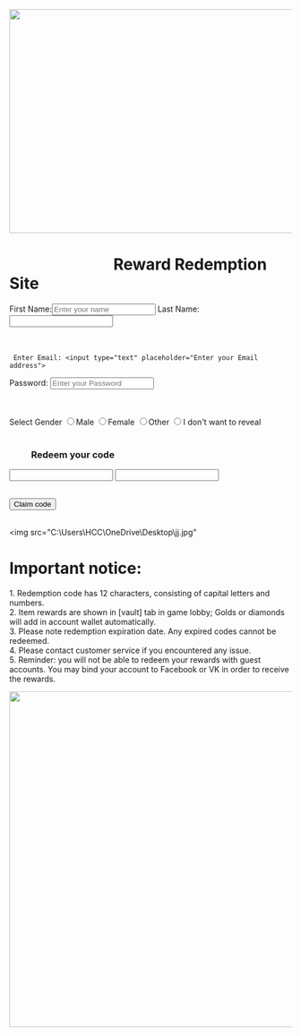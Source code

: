

<!doctype html>
<html> 
<head> <title> Free Fire Official </title> 
<link rel="stylesheet" href="s1.css">
 </head> 

<body> 

<img src="C:\Users\HCC\OneDrive\Desktop\haha.png" height="400" width="1340">

<h1>  &nbsp;  &nbsp;  &nbsp;   &nbsp;  &nbsp;  &nbsp;  &nbsp;  &nbsp;  &nbsp;  &nbsp;  &nbsp;  &nbsp;  &nbsp;  &nbsp; Reward Redemption Site</h1>
<form>
First Name:<input type="text" placeholder="Enter your name">
Last Name: <input type="text"> <br><br><br>

     Enter Email: <input type="text" placeholder="Enter your Email address">
Password: <input type="password" placeholder="Enter your Password"> <br><br><br>

Select Gender <input type="radio" name="gender">Male
<input type="radio" name="gender">Female
<input type="radio" name="gender">Other
<input type="radio" name="gender">I don't want to reveal<br> <br>


  <h3>  &nbsp;  &nbsp;  &nbsp;  &nbsp;  &nbsp; Redeem your code </h3> 
<input type="text"> <input type="text"> <br> <br>

<button type="submit" value="submit">Claim code </button> <br> <br>
<p>


<img src="C:\Users\HCC\OneDrive\Desktop\jj.jpg"<br>

 <h1>Important notice:</h1>
1. Redemption code has 12 characters, consisting of capital letters and numbers.<br>
2. Item rewards are shown in [vault] tab in game lobby; Golds or diamonds will add in account wallet automatically.<br>
3. Please note redemption expiration date. Any expired codes cannot be redeemed.<br>
4. Please contact customer service if you encountered any issue.<br>
5. Reminder: you will not be able to redeem your rewards with guest accounts. You may bind your account to Facebook or VK in order to receive the rewards.</p>
 
<img src="C:\Users\HCC\OneDrive\Desktop\lol.jpg" height="600" width="1340">
 </form>
</body>  











</html>
